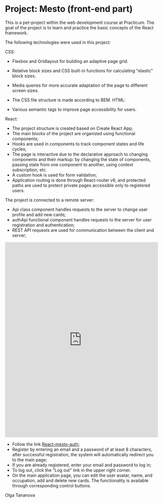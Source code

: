 # Project: Mesto (front-end part)

This is a pet-project within the web development course at Practicum. 
The goal of the project is to learn and practice the basic concepts of the React framework.

The following technologies were used in this project:

CSS:

- Flexbox and Gridlayout for building an adaptive page grid.
- Relative block sizes and CSS built-in functions for calculating "elastic" block sizes.
- Media queries for more accurate adaptation of the page to different screen sizes.
- The CSS file structure is made according to BEM.
HTML:

- Various semantic tags to improve page accessibility for users.

React:

- The project structure is created based on Create React App;
- The main blocks of the project are organized using functional components;
- Hooks are used in components to track component states and life cycles;
- The page is interactive due to the declarative approach to changing components and their markup:
  by changing the state of components, passing state from one component to another,
  using context subscription, etc.
- A custom hook is used for form validation;
- Application routing is done through React-router v6, and protected paths are used to protect private pages accessible
  only to registered users.


The project is connected to a remote server:

- Api class component handles requests to the server to change user profile and add new cards;
- authApi functional component handles requests to the server for user registration and authentication;
- REST API requests are used for communication between the client and server;


<div><iframe src="https://scribehow.com/embed/MESTO__vOv-bXDwTyGBziV8yY5aGg" width="100%" height="640" allowfullscreen="allowfullscreen" frameborder="0"> </iframe></div>

- Follow the link [React-mesto-auth](https://olgatananova.github.io/react-mesto-auth);
- Register by entering an email and a password of at least 8 characters, after successful registration,
the system will automatically redirect you to the main page;
- If you are already registered, enter your email and password to log in;
- To log out, click the "Log out" link in the upper right corner.
- On the main application page, you can edit the user avatar, name, and occupation,
add and delete new cards. The functionality is available through corresponding control buttons.

Olga Tananova
